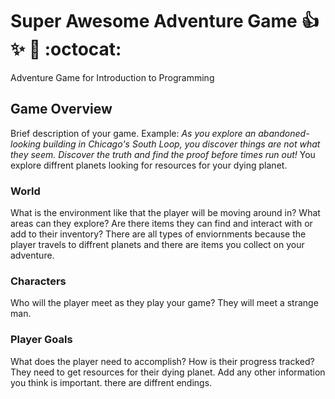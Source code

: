 # Super Awesome Adventure Game :+1: :sparkles: :tada: :octocat: 
Adventure Game for Introduction to Programming

## Game Overview
Brief description of your game. Example: 
*As you explore an abandoned-looking building in Chicago's South Loop, you discover things are not what they seem. Discover the truth and find the proof before times run out!*
You explore diffrent planets looking for resources for your dying planet.
### World
What is the environment like that the player will be moving around in? What areas can they explore? Are there items they can find and interact with or add to their inventory?
There are all types of enviornments because the player travels to diffrent planets  and there are items you collect on your adventure.
### Characters
Who will the player meet as they play your game?
They will meet a strange man.
### Player Goals
What does the player need to accomplish? How is their progress tracked?
They need to get resources for their dying planet.
Add any other information you think is important.
there are diffrent endings.
